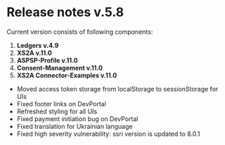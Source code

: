# Release notes v.5.8

Current version consists of following components:

1. **Ledgers v.4.9**
2. **XS2A v.11.0**
3. **ASPSP-Profile v.11.0**
4. **Consent-Management v.11.0**
5. **XS2A Connector-Examples v.11.0**

-   Moved access token storage from localStorage to sessionStorage for UIs
-   Fixed footer links on DevPortal
-   Refreshed styling for all UIs
-   Fixed payment initiation bug on DevPortal
-   Fixed translation for Ukrainian language
-   Fixed high severity vulnerability: ssri version is updated to 8.0.1
